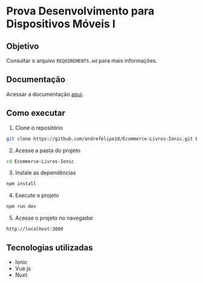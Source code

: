 # Prova Desenvolvimento para Dispositivos Móveis I

## Objetivo

Consultar o arquivo `REQUIREMENTS.md` para mais informações.

## Documentação

Acessar a documentação [aqui](https://github.com/andrefelipe18/Ecommerce-Livros-Ionic/tree/master/docs).

## Como executar

1. Clone o repositório

```bash
git clone https://github.com/andrefelipe18/Ecommerce-Livros-Ionic.git Ecommerce-Livros-Ionic
```

2. Acesse a pasta do projeto

```bash
cd Ecommerce-Livros-Ionic
```

3. Instale as dependências

```bash
npm install
```

4. Execute o projeto

```bash
npm run dev
```

5. Acesse o projeto no navegador

```
http://localhost:3000
```

## Tecnologias utilizadas

- Ionic
- Vue.js
- Nuxt
